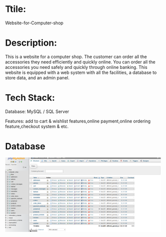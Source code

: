 # Ttile:
Website-for-Computer-shop


# Description:
This is a website for a computer shop. The customer can order all the accessories they need efficiently and quickly online. You can order all the accessories you need safely and quickly through online banking. This website is equipped with a web system with all the facilities, a database to store data, and an admin panel.

# Tech Stack:
Database: MySQL / SQL Server

Features: add to cart & wishlist features,online payment,online ordering feature,checkout system & etc.

# Database
![image alt](https://github.com/Roshani797/Website-for-Computer-shop/blob/c13ee6872b02041ea57ce7eba88689922db75040/database12.png)


